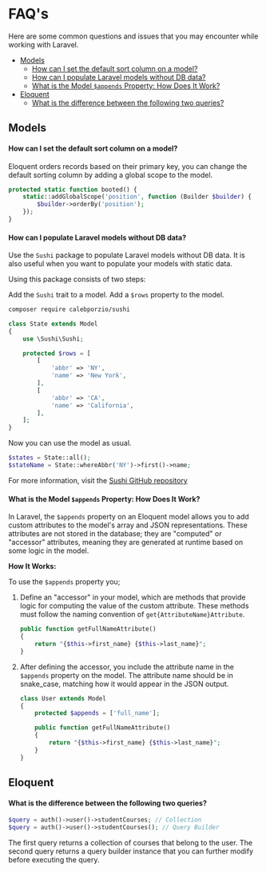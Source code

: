 # FAQ's

Here are some common questions and issues that you may encounter while working with Laravel.

- [Models](#models)
    - [How can I set the default sort column on a model?](#how-can-i-set-the-default-sort-column-on-a-model)
    - [How can I populate Laravel models without DB data?](#how-can-i-populate-laravel-models-without-db-data)
    - [What is the Model `$appends` Property: How Does It Work?](#what-is-the-model-appends-property-how-does-it-work)
- [Eloquent](#eloquent)
    - [What is the difference between the following two queries?](#what-is-the-difference-between-the-following-two-queries)

## Models

#### <question>How can I set the default sort column on a model?</question>

Eloquent orders records based on their primary key, you can change the default sorting column by
adding a global scope to the model.


```php +torchlight-php
protected static function booted() {
    static::addGlobalScope('position', function (Builder $builder) {
        $builder->orderBy('position');
    });
}
```

#### <question>How can I populate Laravel models without DB data?</question>

Use the `Sushi` package to populate Laravel models without DB data. It is also useful when you want
to populate your models with static data.

Using this package consists of two steps:

Add the `Sushi` trait to a model.
Add a `$rows` property to the model.

```bash +torchlight-bash
composer require calebporzio/sushi
```

```php +torchlight-php
class State extends Model
{
    use \Sushi\Sushi;

    protected $rows = [
        [
            'abbr' => 'NY',
            'name' => 'New York',
        ],
        [
            'abbr' => 'CA',
            'name' => 'California',
        ],
    ];
}
```

Now you can use the model as usual.

```php +torchlight-php
$states = State::all();
$stateName = State::whereAbbr('NY')->first()->name;
```

For more information, visit the <a href="https://github.com/calebporzio/sushi" target="blank">Sushi GitHub repository</a>


#### <question>What is the Model `$appends` Property: How Does It Work?</question>

In Laravel, the `$appends` property on an Eloquent model allows you to add custom attributes to the
model's array and JSON representations. These attributes are not stored in the database; they are
"computed" or "accessor" attributes, meaning they are generated at runtime based on some logic in
the model.

**How It Works:**

To use the `$appends` property you;

1. Define an "accessor" in your model, which are methods that provide logic for computing the value
   of the custom attribute. These methods must follow the naming convention of
   `get{AttributeName}Attribute`.

    ```php +torchlight-php
    public function getFullNameAttribute()
    {
        return "{$this->first_name} {$this->last_name}";
    }
    ```

2. After defining the accessor, you include the attribute name in the `$appends` property on the
   model. The attribute name should be in snake_case, matching how it would appear in the JSON
   output.

    ```php +torchlight-php
    class User extends Model
    {
        protected $appends = ['full_name'];

        public function getFullNameAttribute()
        {
            return "{$this->first_name} {$this->last_name}";
        }
    }
    ```


## Eloquent

#### <question>What is the difference between the following two queries?</question>

```php +torchlight-php
$query = auth()->user()->studentCourses; // Collection
$query = auth()->user()->studentCourses(); // Query Builder
```

The first query returns a collection of courses that belong to the user. The second query returns a
query builder instance that you can further modify before executing the query.


